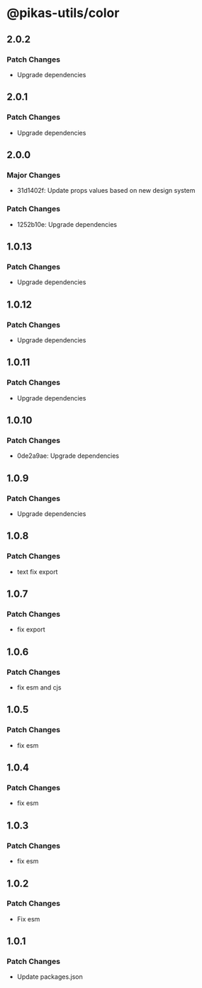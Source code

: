 # @pikas-utils/color

## 2.0.2

### Patch Changes

- Upgrade dependencies

## 2.0.1

### Patch Changes

- Upgrade dependencies

## 2.0.0

### Major Changes

- 31d1402f: Update props values based on new design system

### Patch Changes

- 1252b10e: Upgrade dependencies

## 1.0.13

### Patch Changes

- Upgrade dependencies

## 1.0.12

### Patch Changes

- Upgrade dependencies

## 1.0.11

### Patch Changes

- Upgrade dependencies

## 1.0.10

### Patch Changes

- 0de2a9ae: Upgrade dependencies

## 1.0.9

### Patch Changes

- Upgrade dependencies

## 1.0.8

### Patch Changes

- text fix export

## 1.0.7

### Patch Changes

- fix export

## 1.0.6

### Patch Changes

- fix esm and cjs

## 1.0.5

### Patch Changes

- fix esm

## 1.0.4

### Patch Changes

- fix esm

## 1.0.3

### Patch Changes

- fix esm

## 1.0.2

### Patch Changes

- Fix esm

## 1.0.1

### Patch Changes

- Update packages.json
